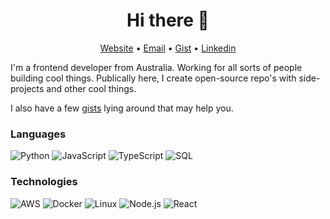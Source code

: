 <h1 align="center">Hi there 👋</h1>
<p align="center">
  <a href="https://jake.hwll.me">Website</a> •
  <a href="gh@hwll.me">Email</a> •
  <a href="https://gist.github.com/jakehwll/">Gist</a> •
  <a href="https://www.linkedin.com/in/jake-hwll/">Linkedin</a>
</p>

I'm a frontend developer from Australia. Working for all sorts of people building cool things. Publically here, I create open-source repo's with side-projects and other cool things.

I also have a few [gists](https://gist.github.com/jakehwll/) lying around that may help you.

### Languages

![Python](https://img.shields.io/badge/-Python-000?&logo=Python)
![JavaScript](https://img.shields.io/badge/-JavaScript-000?&logo=JavaScript)
![TypeScript](https://img.shields.io/badge/-TypeScript-000?&logo=TypeScript)
![SQL](https://img.shields.io/badge/-SQL-000?&logo=MySQL)

### Technologies

![AWS](https://img.shields.io/badge/-AWS-000?&logo=Amazon-AWS&logoColor=F90)
![Docker](https://img.shields.io/badge/-Docker-000?&logo=Docker)
![Linux](https://img.shields.io/badge/-Linux-000?&logo=Linux)
![Node.js](https://img.shields.io/badge/-Node.js-000?&logo=node.js)
![React](https://img.shields.io/badge/-React-000?&logo=React)
